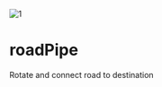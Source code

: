 ![1](https://user-images.githubusercontent.com/25034289/211046362-c1663f73-8d06-412c-890a-4dc081cb7021.png)
# roadPipe
Rotate and connect road to destination
